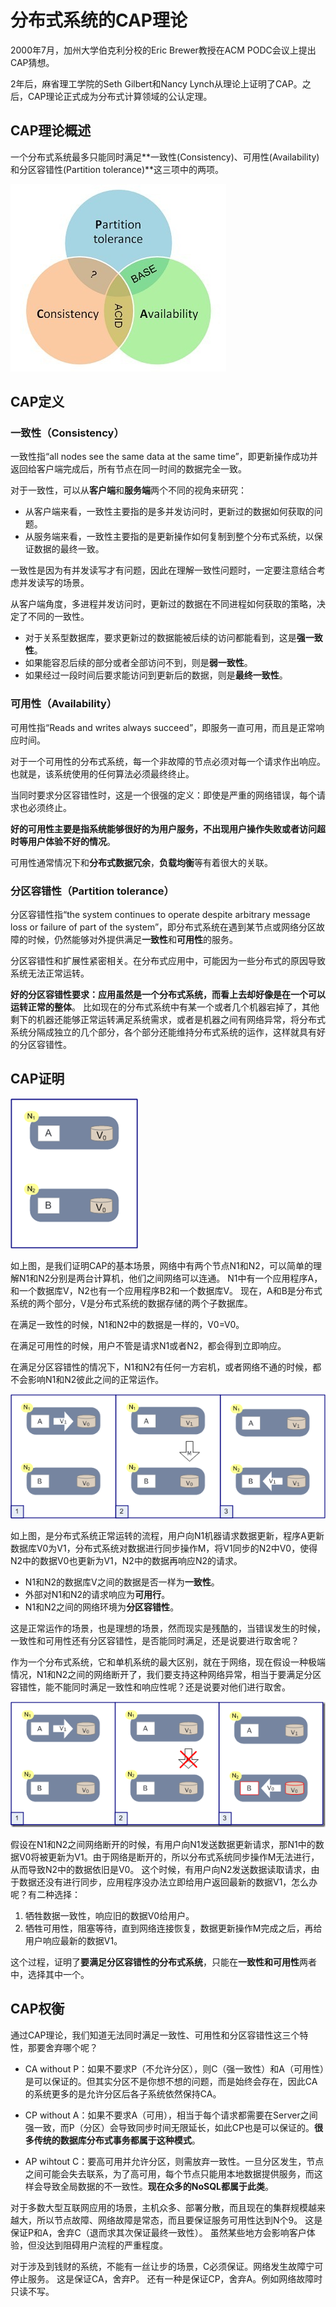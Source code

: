# 分布式系统的CAP理论
2000年7月，加州大学伯克利分校的Eric Brewer教授在ACM PODC会议上提出CAP猜想。

2年后，麻省理工学院的Seth Gilbert和Nancy Lynch从理论上证明了CAP。之后，CAP理论正式成为分布式计算领域的公认定理。

## CAP理论概述

一个分布式系统最多只能同时满足**一致性(Consistency)、可用性(Availability)和分区容错性(Partition tolerance)**这三项中的两项。

![](pics/cap.jpg)

## CAP定义
### 一致性（Consistency）
一致性指“all nodes see the same data at the same time”，即更新操作成功并返回给客户端完成后，所有节点在同一时间的数据完全一致。

对于一致性，可以从**客户端**和**服务端**两个不同的视角来研究：

* 从客户端来看，一致性主要指的是多并发访问时，更新过的数据如何获取的问题。
* 从服务端来看，一致性主要指的是更新操作如何复制到整个分布式系统，以保证数据的最终一致。

一致性是因为有并发读写才有问题，因此在理解一致性问题时，一定要注意结合考虑并发读写的场景。

从客户端角度，多进程并发访问时，更新过的数据在不同进程如何获取的策略，决定了不同的一致性。

* 对于关系型数据库，要求更新过的数据能被后续的访问都能看到，这是**强一致性**。
* 如果能容忍后续的部分或者全部访问不到，则是**弱一致性**。
* 如果经过一段时间后要求能访问到更新后的数据，则是**最终一致性**。

### 可用性（Availability）
可用性指“Reads and writes always succeed”，即服务一直可用，而且是正常响应时间。

对于一个可用性的分布式系统，每一个非故障的节点必须对每一个请求作出响应。也就是，该系统使用的任何算法必须最终终止。

当同时要求分区容错性时，这是一个很强的定义：即使是严重的网络错误，每个请求也必须终止。

**好的可用性主要是指系统能够很好的为用户服务，不出现用户操作失败或者访问超时等用户体验不好的情况**。

可用性通常情况下和**分布式数据冗余**，**负载均衡**等有着很大的关联。

### 分区容错性（Partition tolerance）
分区容错性指“the system continues to operate despite arbitrary message loss or failure of part of the system”，即分布式系统在遇到某节点或网络分区故障的时候，仍然能够对外提供满足**一致性**和**可用性**的服务。

分区容错性和扩展性紧密相关。在分布式应用中，可能因为一些分布式的原因导致系统无法正常运转。

**好的分区容错性要求：应用虽然是一个分布式系统，而看上去却好像是在一个可以运转正常的整体**。
比如现在的分布式系统中有某一个或者几个机器宕掉了，其他剩下的机器还能够正常运转满足系统需求，或者是机器之间有网络异常，将分布式系统分隔成独立的几个部分，各个部分还能维持分布式系统的运作，这样就具有好的分区容错性。

## CAP证明

![](pics/cap_1.png)

如上图，是我们证明CAP的基本场景，网络中有两个节点N1和N2，可以简单的理解N1和N2分别是两台计算机，他们之间网络可以连通。
N1中有一个应用程序A，和一个数据库V，N2也有一个应用程序B2和一个数据库V。
现在，A和B是分布式系统的两个部分，V是分布式系统的数据存储的两个子数据库。

在满足一致性的时候，N1和N2中的数据是一样的，V0=V0。

在满足可用性的时候，用户不管是请求N1或者N2，都会得到立即响应。

在满足分区容错性的情况下，N1和N2有任何一方宕机，或者网络不通的时候，都不会影响N1和N2彼此之间的正常运作。

![](pics/cap_2.png)

如上图，是分布式系统正常运转的流程，用户向N1机器请求数据更新，程序A更新数据库V0为V1，分布式系统对数据进行同步操作M，将V1同步的N2中V0，使得N2中的数据V0也更新为V1，N2中的数据再响应N2的请求。

* N1和N2的数据库V之间的数据是否一样为**一致性**。
* 外部对N1和N2的请求响应为**可用行**。
* N1和N2之间的网络环境为**分区容错性**。

这是正常运作的场景，也是理想的场景，然而现实是残酷的，当错误发生的时候，一致性和可用性还有分区容错性，是否能同时满足，还是说要进行取舍呢？

作为一个分布式系统，它和单机系统的最大区别，就在于网络，现在假设一种极端情况，N1和N2之间的网络断开了，我们要支持这种网络异常，相当于要满足分区容错性，能不能同时满足一致性和响应性呢？还是说要对他们进行取舍。

![](pics/cap_3.png)

假设在N1和N2之间网络断开的时候，有用户向N1发送数据更新请求，那N1中的数据V0将被更新为V1。由于网络是断开的，所以分布式系统同步操作M无法进行，从而导致N2中的数据依旧是V0。
这个时候，有用户向N2发送数据读取请求，由于数据还没有进行同步，应用程序没办法立即给用户返回最新的数据V1，怎么办呢？有二种选择：

1. 牺牲数据一致性，响应旧的数据V0给用户。
2. 牺牲可用性，阻塞等待，直到网络连接恢复，数据更新操作M完成之后，再给用户响应最新的数据V1。

这个过程，证明了**要满足分区容错性的分布式系统**，只能在**一致性和可用性**两者中，选择其中一个。

## CAP权衡

通过CAP理论，我们知道无法同时满足一致性、可用性和分区容错性这三个特性，那要舍弃哪个呢？

* CA without P：如果不要求P（不允许分区），则C（强一致性）和A（可用性）是可以保证的。但其实分区不是你想不想的问题，而是始终会存在，因此CA的系统更多的是允许分区后各子系统依然保持CA。

* CP without A：如果不要求A（可用），相当于每个请求都需要在Server之间强一致，而P（分区）会导致同步时间无限延长，如此CP也是可以保证的。**很多传统的数据库分布式事务都属于这种模式**。

* AP wihtout C：要高可用并允许分区，则需放弃一致性。一旦分区发生，节点之间可能会失去联系，为了高可用，每个节点只能用本地数据提供服务，而这样会导致全局数据的不一致性。**现在众多的NoSQL都属于此类**。

对于多数大型互联网应用的场景，主机众多、部署分散，而且现在的集群规模越来越大，所以节点故障、网络故障是常态，而且要保证服务可用性达到N个9。
这是保证P和A，舍弃C（退而求其次保证最终一致性）。
虽然某些地方会影响客户体验，但没达到阻碍用户流程的严重程度。

对于涉及到钱财的系统，不能有一丝让步的场景，C必须保证。网络发生故障宁可停止服务。
这是保证CA，舍弃P。
还有一种是保证CP，舍弃A。例如网络故障时只读不写。